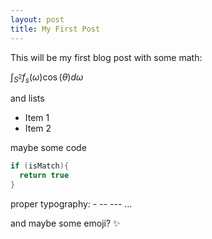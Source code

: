 ```yaml
---
layout: post
title: My First Post
---
```


This will be my first blog post with some math:

$\int_{S^2}f_s(\omega)\cos(\theta)d\omega$

and lists

* Item 1
* Item 2

maybe some code

```c++
if (isMatch){
  return true
}
```

proper typography: - -- --- ...

and maybe some emoji? :sparkles: